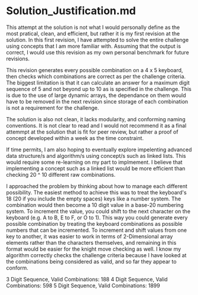 # Solution_Justification.md

This attempt at the solution is not what I would personally define as the most pratical, clean, and efficient, but rather it is my first revision at the solution. In this first revision, I have attempted to solve the entire challenge using concepts that I am more familiar with. Assuming that the output is correct, I would use this revision as my own personal benchmark for future revisions.

This revision generates every possible combination on a 4 x 5 keyboard, then checks which combinations are correct as per the challenge criteria. The biggest limitation is that it can calculate an answer for a maximum digit sequence of 5 and not beyond up to 10 as is specified in the challenge. This is due to the use of large dynamic arrays, the dependance on them would have to be removed in the next revision since storage of each combination is not a requirement for the challenge.

The solution is also not clean, it lacks modularity, and conforming naming conventions. It is not clear to read and I would not recommend it as a final attemmpt at the solution that is fit for peer review, but rather a proof of concept developed within a week as the time constraint.

If time permits, I am also hoping to eventually explore impelenting advanced data structure/s and algorithm/s using concept/s such as linked lists. This would require some re-learning on my part to implmement. I believe that implementing a concept such as a linked list would be more efficient than checking 20 ^ 10 different raw combinations.

I approached the problem by thinking about how to manage each different possibility. The easiest method to achieve this was to treat the keyboard's 18 (20 if you include the empty spaces) keys like a number system. The combination would then become a 10 digit value in a base-20 numbering system. To increment the value, you could shift to the next character on the keyboard (e.g. A to B, E to F, or O to 1). This way you could generate every possible combination by treating the keyboard combinations as possible numbers that can be incremented. To increment and shift values from one key to another, it was easier to work in terms of 2-Dimensional array elements rather than the characters themselves, and remaining in this format would be easier for the knight move checking as well. I know my algorithm correctly checks the challenge criteria because I have looked at the combinations being considered as valid, and so far they appear to conform.

3 Digit Sequence, Valid Combinations: 188
4 Digit Sequence, Valid Combinations: 598
5 Digit Sequence, Valid Combinations: 1899
